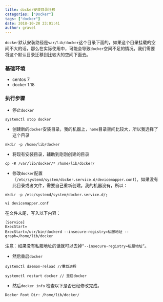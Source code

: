 ```yaml
---
title: docker安装目录迁移
categories: ["Docker"]
tags: ["docker"]
date: 2018-10-20 23:01:41 
author: gravel
---
```


`docker`默认安装路径是`var/lib/docker`这个目录下面的，如果这个目录挂载的空间不大的话，那么在实际使用中，可能会导致`docker`空间不足的情况，我们需要将这个默认目录迁移到比较大的空间下面去。

<!--more-->

### 基础环境
* centos 7
* docker 1.18

### 执行步骤

* 停止`docker`

```
systemctl stop docker
```

* 创建新的`docker`安装目录，我的机器上，`home`目录空间比较大，所以我选择了这个目录
```
mkdir -p /home/lib/docker
```
* 将现有安装目录，辅助到刚刚创建的目录
```
cp -R /var/lib/docker/* /home/lib/docker/
```

* 修改`docker`配置（`/etc/systemd/system/docker.service.d/devicemapper.conf`），如果没有此目录或者文件，需要自己重新创建。我的机器没有，所以：
```
mkdir -p /etc/systemd/system/docker.service.d/;

vi devicemapper.conf
```

在文件末尾，写入以下内容：
```
[Service]
ExecStart=
ExecStart=/usr/bin/dockerd --insecure-registry=私服地址 --graph=/home/lib/docker
```

 注意：如果没有私服地址的话就可以去掉`”--insecure-registry=私服地址”`。

 * 然后重启`docker`
```
systemctl daemon-reload //重载进程

systemctl restart docker // 重启docker
```

* 然后`docker info` 检查以下是否已经修改完成。
```
Docker Root Dir: /home/lib/docker/
```